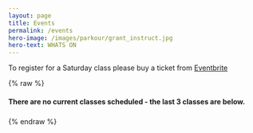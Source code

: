 ```yaml
---
layout: page
title: Events
permalink: /events
hero-image: /images/parkour/grant_instruct.jpg
hero-text: WHATS ON
---
```


To register for a Saturday class please buy a ticket from [Eventbrite](https://www.eventbrite.com.au/o/perth-parkour-inc-8630642536)

{% raw %}
<div>
<div v-cloak id="events">
<div v-for="event in activeEvents" class="callout success">
  <h4><a v-bind:href="event.url" target="_blank" v-html="event.name.html"></a></h4>
  <div v-html="event.description.html"></div>
</div>
<h4 v-if="activeEvents == 0">There are no current classes scheduled - the last 3 classes are below.</h4>
<div v-for="event in endedEvents" class="callout secondary">
  <h5><a v-bind:href="event.url" target="_blank" v-html="event.name.html"></a></h5>
  <div v-html="event.description.html"></div>
</div>
</div>
<script>
document.onreadystatechange = function () {
    if (document.readyState == 'complete') {
        $.get("https://zpnv41w9qb.execute-api.ap-southeast-2.amazonaws.com/prod/ppkevents", function(data) {
            window.app = new Vue({
                el: '#events',
                data: {
                    message: 'Hello Vue!',
                    events: data.events.reverse().slice(0,3)
                },
                computed: {
                    activeEvents: function() {
                        return this.events.filter(function(event) {
                            return event.status == 'active';
                        });
                    },
                    endedEvents: function() {
                        return this.events.filter(function(event) {
                            return event.status == 'ended';
                        });
                    }
                }
            });
        })
    }
};
</script>
</div>
{% endraw %}